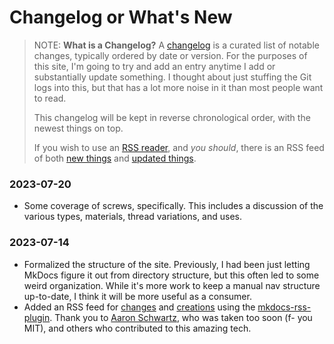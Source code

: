 # Changelog or What's New

> NOTE: **What is a Changelog?** A
> [changelog]([Title](https://keepachangelog.com/en/1.0.0/)) is a
> curated list of notable changes, typically ordered by date or version.
> For the purposes of this site, I'm going to try and add an entry
> anytime I add or substantially update something. I thought about just
> stuffing the Git logs into this, but that has a lot more noise in it
> than most people want to read.
>
> This changelog will be kept in reverse chronological order, with the
> newest things on top. 
>
> If you wish to use an [RSS reader](https://newsblur.com/), and _you
> should_, there is an RSS feed of both [new
> things](/feed_rss_created.xml) and [updated
> things](/feed_rss_updated.xml).

### 2023-07-20

* Some coverage of screws, specifically. This includes a discussion of
  the various types, materials, thread variations, and uses. 

### 2023-07-14

* Formalized the structure of the site. Previously, I had been just
  letting MkDocs figure it out from directory structure, but this often
  led to some weird organization. While it's more work to keep a manual
  nav structure up-to-date, I think it will be more useful as a
  consumer.
* Added an RSS feed for [changes](/feed_rss_updated.xml) and
  [creations](/feed_rss_created.xml) using the
  [mkdocs-rss-plugin]([Title](https://github.com/guts/mkdocs-rss-plugin)).
  Thank you to [Aaron
  Schwartz]([Title](https://en.wikipedia.org/wiki/Aaron_Swartz)), who
  was taken too soon (f- you MIT), and others who contributed to this
  amazing tech.